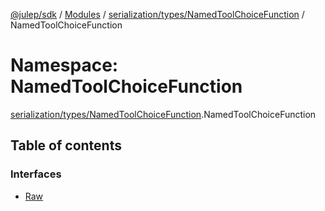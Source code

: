 [@julep/sdk](../README.md) / [Modules](../modules.md) / [serialization/types/NamedToolChoiceFunction](serialization_types_NamedToolChoiceFunction.md) / NamedToolChoiceFunction

# Namespace: NamedToolChoiceFunction

[serialization/types/NamedToolChoiceFunction](serialization_types_NamedToolChoiceFunction.md).NamedToolChoiceFunction

## Table of contents

### Interfaces

- [Raw](../interfaces/serialization_types_NamedToolChoiceFunction.NamedToolChoiceFunction.Raw.md)

